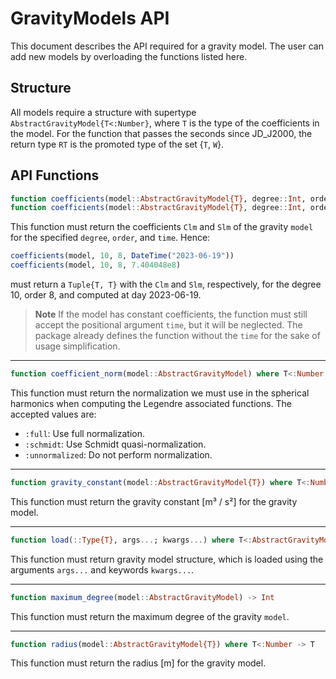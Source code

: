 # GravityModels API

This document describes the API required for a gravity model. The user can add new models by
overloading the functions listed here.

## Structure

All models require a structure with supertype `AbstractGravityModel{T<:Number}`, where `T`
is the type of the coefficients in the model. For the function that passes the seconds since
JD_J2000, the return type `RT` is the promoted type of the set {`T`, `W`}.

## API Functions

```julia
function coefficients(model::AbstractGravityModel{T}, degree::Int, order::Int, time::DataTime) where T<:Number -> T, T
function coefficients(model::AbstractGravityModel{T}, degree::Int, order::Int, time::W) where {T<:Number, W<:Number}> -> RT, RT
```

This function must return the coefficients `Clm` and `Slm` of the gravity `model` for the
specified `degree`, `order`, and `time`. Hence:

```julia
coefficients(model, 10, 8, DateTime("2023-06-19"))
coefficients(model, 10, 8, 7.404048e8)
```

must return a `Tuple{T, T}` with the `Clm` and `Slm`, respectively, for the degree 10, order
8, and computed at day 2023-06-19.

> **Note**
> If the model has constant coefficients, the function must still accept the positional
> argument `time`, but it will be neglected. The package already defines the function
> without the `time` for the sake of usage simplification.

---

```julia
function coefficient_norm(model::AbstractGravityModel) where T<:Number -> Symbol
```

This function must return the normalization we must use in the spherical harmonics when
computing the Legendre associated functions. The accepted values are:

- `:full`: Use full normalization.
- `:schmidt`: Use Schmidt quasi-normalization.
- `:unnormalized`: Do not perform normalization.

---

```julia
function gravity_constant(model::AbstractGravityModel{T}) where T<:Number -> T
```

This function must return the gravity constant [m³ / s²] for the gravity model.

---

```julia
function load(::Type{T}, args...; kwargs...) where T<:AbstractGravityModel -> T
```

This function must return gravity model structure, which is loaded using the arguments
`args...` and keywords `kwargs...`.

---

```julia
function maximum_degree(model::AbstractGravityModel) -> Int
```

This function must return the maximum degree of the gravity `model`.

---

```julia
function radius(model::AbstractGravityModel{T}) where T<:Number -> T
```

This function must return the radius [m] for the gravity model.
